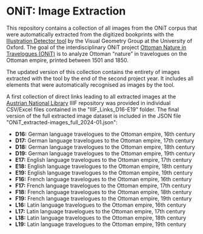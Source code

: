 # ONiT: Image Extraction
This repository contains a collection of all images from the ONiT corpus that were automatically extracted from the digitized bookprints with the [Illustration Detector tool](https://gitlab.com/vgg/nls-chapbooks-illustrations/-/blob/master/Illustration-Detector.md) by the Visual Geometry Group at the University of Oxford.
The goal of the interdisciplinary ONiT project [Ottoman Nature in Travelogues (ONiT)](https://onit.oeaw.ac.at/) is to analyze Ottoman “nature” in travelogues on the Ottoman empire, printed between 1501 and 1850.

The updated version of this collection contains the entirety of images extracted with the tool by the end of the second project year. It includes all elements that were automatically recognised as images by the tool. 

A first collection of direct links leading to all extracted images at the [Austrian National Library](https://search.onb.ac.at/) IIIF repository was provided in individual CSV/Excel files contained in the "IIIF_Links_D16-E19" folder.
The final version of the full extracted image dataset is included in the JSON file "ONiT_extracted-images_full_2024-01.json":
- **D16:** German language travelogues to the Ottoman empire, 16th century
- **D17:** German language travelogues to the Ottoman empire, 17th century
- **D18:** German language travelogues to the Ottoman empire, 18th century
- **D19:** German language travelogues to the Ottoman empire, 19th century
- **E17:** English language travelogues to the Ottoman empire, 17th century
- **E18:** English language travelogues to the Ottoman empire, 18th century
- **E19:** English language travelogues to the Ottoman empire, 19th century
- **F16:** French language travelogues to the Ottoman empire, 16th century
- **F17:** French language travelogues to the Ottoman empire, 17th century
- **F18:** French language travelogues to the Ottoman empire, 18th century
- **F19:** French language travelogues to the Ottoman empire, 19th century
- **L16:** Latin language travelogues to the Ottoman empire, 16th century
- **L17:** Latin language travelogues to the Ottoman empire, 17th century
- **L18:** Latin language travelogues to the Ottoman empire, 18th century
- **L19:** Latin language travelogues to the Ottoman empire, 19th century
